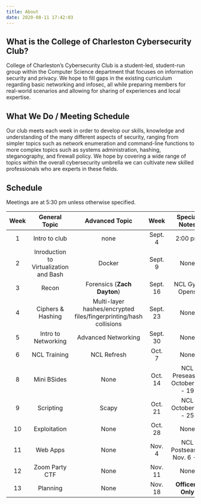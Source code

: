 ```yaml
---
title: About
date: 2020-08-11 17:42:03
---
```

## What is the College of Charleston Cybersecurity Club?
College of Charleston’s Cybersecurity Club is a student-led, student-run group within the Computer Science department that focuses on information security and privacy. We hope to fill gaps in the existing curriculum regarding basic networking and infosec, all while preparing members for real-world scenarios and allowing for sharing of experiences and local expertise.

## What We Do / Meeting Schedule
Our club meets each week in order to develop our skills, knowledge and understanding of the many different aspects of security, ranging from simpler topics such as network enumeration and command-line functions to more complex topics such as systems administration, hashing, steganography, and firewall policy. We hope by covering a wide range of topics within the overall cybersecurity umbrella we can cultivate new skilled professionals who are experts in these fields.

## Schedule
Meetings are at 5:30 pm unless otherwise specified.

Week | General Topic | Advanced Topic | Week | Special Notes
:--:| :----------: | :-----------: | :-------------: | :--------:
1 | Intro to club | none | Sept. 4 | 2:00 pm
2 | Inroduction to Virtualization and Bash| Docker | Sept. 9 | None
3 | Recon | Forensics (**Zach Dayton**) | Sept. 16 | NCL Gym Opens
4 | Ciphers & Hashing  | Multi-layer hashes/encrypted files/fingerprinting/hash collisions | Sept. 23 | None
5 | Intro to Networking | Advanced Networking  | Sept. 30 | None
6 | NCL Training | NCL Refresh | Oct. 7 | None
8 | Mini BSides | None | Oct. 14 | NCL Preseason October 12 - 19
9 | Scripting | Scapy | Oct. 21 | NCL October 23 - 25
10| Exploitation | None | Oct. 28 | None
11| Web Apps| None | Nov. 4 | NCL Postseason Nov. 6 - 8
12| Zoom Party CTF | None | Nov. 11 | None
13| Planning | None | Nov. 18 | **Officers Only**
